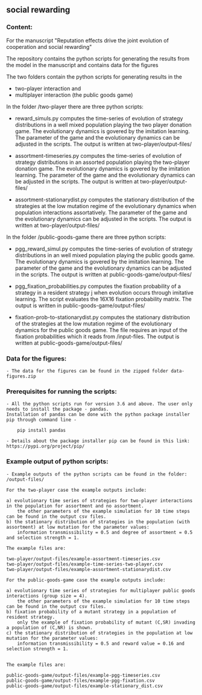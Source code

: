 ## social rewarding

### Content: 

For the manuscript "Reputation effects drive the joint evolution of cooperation and social rewarding"

The repository contains the python scripts for generating the results from the model in the manuscript and contains data for the figures

The two folders contain the python scripts for generating results in the 
  - two-player interaction and 
  - multiplayer interaction (the public goods game)

In the folder /two-player there are three python scripts: 

  - reward_simuls.py computes the time-series of evolution of strategy distributions in a well mixed population playing the two player donation game. The evolutionary dynamics is govered by the imitation learning. The parameter of the game and the evolutionary dynamics can be adjusted in the scripts. The output is written at two-player/output-files/
  
  - assortment-timeseries.py computes the time-series of evolution of strategy distributions in an assorted population playing the two-player donation game. The evolutionary dynamics is govered by the imitation learning. The parameter of the game and the evolutionary dynamics can be adjusted in the scripts. The output is written at two-player/output-files/
  
  - assortment-stationarydist.py computes the stationary distribution of the strategies at the low mutation regime of the evolutionary dynamics when population interactions assortatively. The parameter of the game and the evolutionary dynamics can be adjusted in the scripts. The output is written at two-player/output-files/

In the folder /public-goods-game there are three python scripts:

  - pgg_reward_simul.py computes the time-series of evolution of strategy distributions in an well mixed population playing the public goods game. The evolutionary dynamics is govered by the imitation learning. The parameter of the game and the evolutionary dynamics can be adjusted in the scripts. The output is written at public-goods-game/output-files/

  - pgg_fixation_probabilities.py computes the fixation probability of a strategy in a resident strategy j when evolution occurs through imitative learning. The script evaluates the 16X16 fixation probability matrix. The output is written in public-goods-game/output-files/

  - fixation-prob-to-stationarydist.py computes the stationary distribution of the strategies at the low mutation regime of the evolutionary
 dynamics for the public goods game. The file requires an input of the fixation probabilities which it reads from /input-files. The output is written at public-goods-game/output-files/
 
### Data for the figures:

    - The data for the figures can be found in the zipped folder data-figures.zip
 
### Prerequisites for running the scripts: 

    - All the python scripts run for version 3.6 and above. The user only needs to install the package - pandas.
    Installation of pandas can be done with the python package installer pip through command line - 
    
        pip install pandas
    
    - Details about the package installer pip can be found in this link: https://pypi.org/project/pip/
    
### Example output of python scripts: 

    - Example outputs of the python scripts can be found in the folder: /output-files/
    
    For the two-player case the example outputs include: 
    
    a) evolutionary time series of strategies for two-player interactions in the population for assortment and no assortment.
        the other parameters of the example simulation for 10 time steps can be found in the output csv files.
    b) the stationary distribution of strategies in the population (with assortment) at low mutation for the parameter values:
        information transmissibility = 0.5 and degree of assortment = 0.5 and selection strength = 1.
    
    The example files are: 
    
    two-player/output-files/example-assortment-timeseries.csv
    two-player/output-files/example-time-series-two-player.csv
    two-player/output-files/example-assortment-stationarydist.csv
    
    For the public-goods-game case the example outputs include:
    
    a) evolutionary time series of strategies for multiplayer public goods interactions (group size = 4). 
        the other parameters of the example simulation for 10 time steps can be found in the output csv files.       
    b) fixation probability of a mutant strategy in a population of resident strategy.
        only the example of fixation probability of mutant (C,SR) invading a population of (C,NR) is shown.
    c) the stationary distribution of strategies in the population at low mutation for the parameter values:
        information transmissibility = 0.5 and reward value = 0.16 and selection strength = 1.
    
    
    The example files are: 
    
    public-goods-game/output-files/example-pgg-timeseries.csv
    public-goods-game/output-files/example-pgg-fixation.csv
    public-goods-game/output-files/example-stationary_dist.csv
    
    

    

 
 
